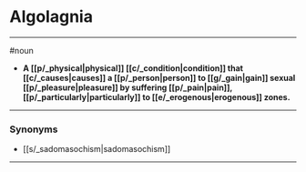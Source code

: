 # Algolagnia
---
#noun
- **A [[p/_physical|physical]] [[c/_condition|condition]] that [[c/_causes|causes]] a [[p/_person|person]] to [[g/_gain|gain]] sexual [[p/_pleasure|pleasure]] by suffering [[p/_pain|pain]], [[p/_particularly|particularly]] to [[e/_erogenous|erogenous]] zones.**
---
### Synonyms
- [[s/_sadomasochism|sadomasochism]]
---
